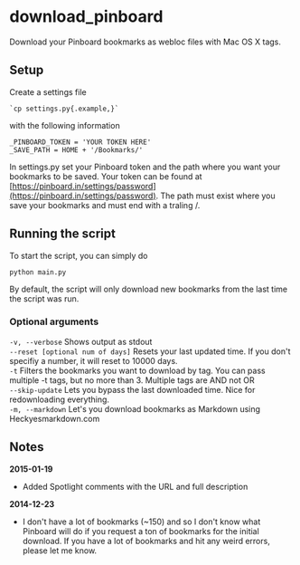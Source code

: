 download_pinboard
=================

Download your Pinboard bookmarks as webloc files with Mac OS X tags.

## Setup

Create a settings file

    `cp settings.py{.example,}`

with the following information

    _PINBOARD_TOKEN = 'YOUR TOKEN HERE'
    _SAVE_PATH = HOME + '/Bookmarks/'

In settings.py set your Pinboard token and the path where you want your bookmarks to be saved. Your token can be found at [https://pinboard.in/settings/password](https://pinboard.in/settings/password). The path must exist where you save your bookmarks and must end with a traling /.


## Running the script

To start the script, you can simply do

    python main.py

By default, the script will only download new bookmarks from the last time the script was run.

### Optional arguments

`-v, --verbose` Shows output as stdout  
`--reset [optional num of days]` Resets your last updated time. If you don't specifiy a number, it will reset to 10000 days.  
`-t` Filters the bookmarks you want to download by tag. You can pass multiple -t tags, but no more than 3. Multiple tags are AND not OR  
`--skip-update` Lets you bypass the last downloaded time. Nice for redownloading everything.  
`-m, --markdown` Let's you download bookmarks as Markdown using Heckyesmarkdown.com  

## Notes

**2015-01-19**

- Added Spotlight comments with the URL and full description

**2014-12-23**  
- I don't have a lot of bookmarks (~150) and so I don't know what Pinboard will do if you request a ton of bookmarks for the initial download. If you have a lot of bookmarks and hit any weird errors, please let me know. 

